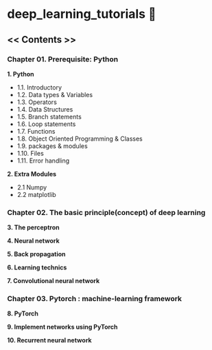 # deep_learning_tutorials :shit:



## << Contents >>
### Chapter 01. Prerequisite: Python  


**1. Python**
   - 1.1. Introductory
   - 1.2. Data types & Variables
   - 1.3. Operators
   - 1.4. Data Structures
   - 1.5. Branch statements
   - 1.6. Loop statements
   - 1.7. Functions
   - 1.8. Object Oriented Programming & Classes
   - 1.9. packages & modules
   - 1.10. Files
   - 1.11. Error handling

**2. Extra Modules**
   - 2.1 Numpy
   - 2.2 matplotlib

### Chapter 02. The basic principle(concept) of deep learning  


**3. The perceptron**

**4. Neural network**

**5. Back propagation**

**6. Learning technics**

**7. Convolutional neural network**

### Chapter 03. Pytorch : machine-learning framework  


**8. PyTorch**

**9. Implement networks using PyTorch**

**10. Recurrent neural network**
